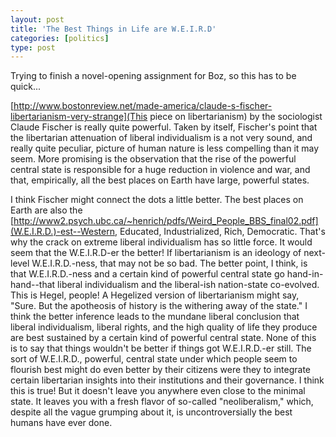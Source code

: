 ```yaml
---
layout: post
title: 'The Best Things in Life are W.E.I.R.D'
categories: [politics]
type: post
---
```


Trying to finish a novel-opening assignment for Boz, so this has to be quick...

[http://www.bostonreview.net/made-america/claude-s-fischer-libertarianism-very-strange](This piece on libertarianism) by the sociologist Claude Fischer is really quite powerful. Taken by itself, Fischer's point that the libertarian attenuation of liberal individualism is a not very sound, and really quite peculiar, picture of human nature is less compelling than it may seem. More promising is the observation that the rise of the powerful central state is  responsible for a huge reduction in violence and war, and that, empirically, all the best places on Earth have large, powerful states. 

I think Fischer might connect the dots a little better. The best places on Earth are also the [http://www2.psych.ubc.ca/~henrich/pdfs/Weird_People_BBS_final02.pdf](W.E.I.R.D.)-est--Western, Educated, Industrialized, Rich, Democratic. That's why the crack on extreme liberal individualism has so little force. It would seem that the W.E.I.R.D-er the better! If libertarianism is an ideology of next-level W.E.I.R.D.-ness, that may not be so bad. The better point, I think, is that W.E.I.R.D.-ness and a certain kind of powerful central state go hand-in-hand--that liberal individualism and the liberal-ish nation-state co-evolved. This is Hegel, people! A Hegelized version of libertarianism might say, "Sure. But the apotheosis of history is the withering away of the state." I think the better inference leads to the mundane liberal conclusion that liberal individualism, liberal rights, and the high quality of life they produce are best sustained by a certain kind of powerful central state. None of this is to say that things wouldn't be better if things got W.E.I.R.D.-er still. The sort of W.E.I.R.D., powerful, central state under which people seem to flourish best might do even better by their citizens were they to integrate certain libertarian insights into their institutions and their governance. I think this is true! But it doesn't leave you anywhere even close to the minimal state. It leaves you with a fresh flavor of so-called "neoliberalism," which, despite all the vague grumping about it, is uncontroversially the best humans have ever done.     
